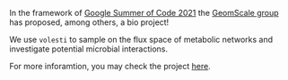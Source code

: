 <!-- ---
title: GSoC2021 - microbial interactions
author: Haris Z
layout: post
--- -->



In the framework of [Google Summer of Code 2021](https://summerofcode.withgoogle.com/) the [GeomScale group](https://geomscale.github.io/) has proposed, among others, a bio project! 

We use `volesti` to sample on the flux space of metabolic networks and investigate potential microbial interactions. 

For more inforamtion, you may check the project [here](https://github.com/GeomScale/gsoc2021/wiki/Inferring-microbial-interactions).